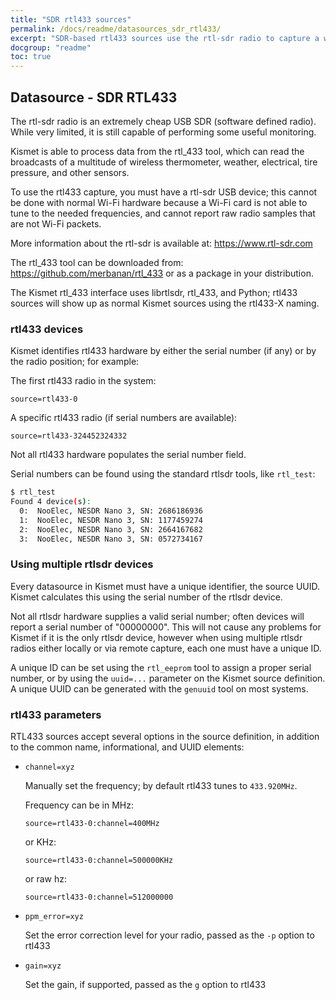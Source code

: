 ```yaml
---
title: "SDR rtl433 sources"
permalink: /docs/readme/datasources_sdr_rtl433/
excerpt: "SDR-based rtl433 sources use the rtl-sdr radio to capture a wide range of sensors, thermometers, and switches."
docgroup: "readme"
toc: true
---
```


## Datasource - SDR RTL433

The rtl-sdr radio is an extremely cheap USB SDR (software defined radio).  While very limited, it is still capable of performing some useful monitoring.

Kismet is able to process data from the rtl_433 tool, which can read the broadcasts of a multitude of wireless thermometer, weather, electrical, tire pressure, and other sensors.

To use the rtl433 capture, you must have a rtl-sdr USB device; this cannot be done with normal Wi-Fi hardware because a Wi-Fi card is not able to tune to the needed frequencies, and cannot report raw radio samples that are not Wi-Fi packets.

More information about the rtl-sdr is available at: https://www.rtl-sdr.com

The rtl_433 tool can be downloaded from: https://github.com/merbanan/rtl_433 or as a package in your distribution.

The Kismet rtl_433 interface uses librtlsdr, rtl_433, and Python; rtl433 sources will show up as normal Kismet sources using the rtl433-X naming.

### rtl433 devices

Kismet identifies rtl433 hardware by either the serial number (if any) or by the radio position; for example:

The first rtl433 radio in the system:

`source=rtl433-0`

A specific rtl433 radio (if serial numbers are available):

`source=rtl433-324452324332`

Not all rtl433 hardware populates the serial number field.

Serial numbers can be found using the standard rtlsdr tools, like `rtl_test`:

```bash
$ rtl_test 
Found 4 device(s):
  0:  NooElec, NESDR Nano 3, SN: 2686186936
  1:  NooElec, NESDR Nano 3, SN: 1177459274
  2:  NooElec, NESDR Nano 3, SN: 2664167682
  3:  NooElec, NESDR Nano 3, SN: 0572734167
```

### Using multiple rtlsdr devices

Every datasource in Kismet must have a unique identifier, the source UUID.  Kismet calculates this using the serial number of the rtlsdr device.

Not all rtlsdr hardware supplies a valid serial number; often devices will report a serial number of "00000000".  This will not cause any problems for Kismet if it is the only rtlsdr device, however when using multiple rtlsdr radios either locally or via remote capture, each one must have a unique ID.

A unique ID can be set using the `rtl_eeprom` tool to assign a proper serial number, or by using the `uuid=...` parameter on the Kismet source definition.  A unique UUID can be generated with the `genuuid` tool on most systems.

### rtl433 parameters

RTL433 sources accept several options in the source definition, in addition to the common name, informational, and UUID elements:

* `channel=xyz`

    Manually set the frequency; by default rtl433 tunes to `433.920MHz`.

    Frequency can be in MHz:

    `source=rtl433-0:channel=400MHz`

    or KHz:

    `source=rtl433-0:channel=500000KHz`

    or raw hz:

    `source=rtl433-0:channel=512000000`

* `ppm_error=xyz`

    Set the error correction level for your radio, passed as the `-p` option to rtl433

* `gain=xyz`

    Set the gain, if supported, passed as the `g` option to rtl433

